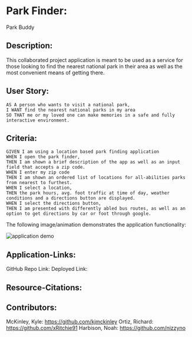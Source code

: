 <!-- PARK BUDDY -->

# Park Finder:
Park Buddy 

## Description:

This collaborated project application is meant to be used as a service for those looking to find the nearest national park in their area as well as the most convenient means of getting there.

## User Story:

```
AS A person who wants to visit a national park,
I WANT find the nearest national parks in my area
SO THAT me or my loved one can make memories in a safe and fully interactive environment.
```

## Criteria:

```
GIVEN I am using a location based park finding application
WHEN I open the park finder,
THEN I am shown a brief description of the app as well as an input field that accepts a zip code.
WHEN I enter my zip code
THEN I am shown an ordered list of locations for all-abilities parks from nearest to furthest.
WHEN I select a location,
THEN the park hours, avg. foot traffic at time of day, weather conditions and a directions button are displayed.
WHEN I select the directions button,
THEN I am presented with differently abled bus routes, as well as an option to get directions by car or foot through google.
```
The following image/animation demonstrates the application functionality:

![application demo]()

## Application-Links:
GitHub Repo Link:
Deployed Link:

## Resource-Citations:
## Contributors:
McKinley, Kyle: https://github.com/kjmckinley
Ortiz, Richard: https://github.com/xRitchie91
Harbison, Noah: https://github.com/nizzyno
